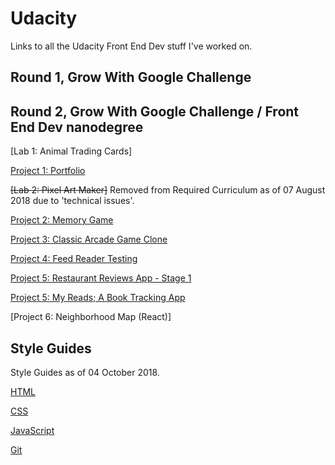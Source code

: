 # Udacity
Links to all the Udacity Front End Dev stuff I've worked on.

## Round 1, Grow With Google Challenge

## Round 2, Grow With Google Challenge / Front End Dev nanodegree

[Lab 1: Animal Trading Cards]

[Project 1: Portfolio](https://github.com/terribedore/gwg-r2-fend-project1-portfolio)

~~[Lab 2: Pixel Art Maker]~~  Removed from Required Curriculum as of 07 August 2018 due to 'technical issues'.

[Project 2: Memory Game](https://github.com/terribedore/fend-project-memory-game)

[Project 3: Classic Arcade Game Clone](https://github.com/terribedore/frontend-nanodegree-arcade-game)

[Project 4: Feed Reader Testing](https://github.com/terribedore/frontend-nanodegree-feedreader)

[Project 5: Restaurant Reviews App - Stage 1](https://github.com/terribedore/mws-restaurant-stage-1)

[Project 5: My Reads; A Book Tracking App](https://github.com/terribedore/reactnd-project-myreads-starter)

[Project 6: Neighborhood Map (React)]

## Style Guides

Style Guides as of 04 October 2018.

[HTML](https://github.com/terribedore/Udacity/blob/master/HTML_Udacity_Nanodegree_Style_Guide.pdf)

[CSS](https://github.com/terribedore/Udacity/blob/master/CSS_Udacity_Nanodegree_Style_Guide.pdf)

[JavaScript](https://github.com/terribedore/Udacity/blob/master/JavaScript_Udacity_Nanodegree_Style_Guide.pdf)

[Git](https://github.com/terribedore/Udacity/blob/master/Git_Udacity_Nanodegree_Style_Guide.pdf)
